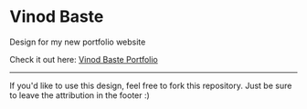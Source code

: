 # Vinod Baste
Design for my new portfolio website

Check it out here: [Vinod Baste Portfolio](https://vinodbaste.github.io/)

---

If you'd like to use this design, feel free to fork this repository. Just be sure to leave the attribution in the footer :)
